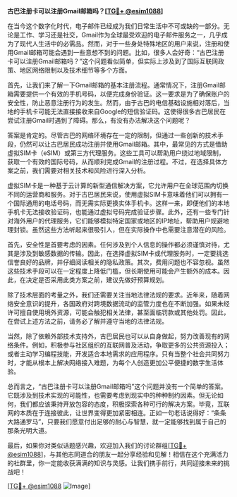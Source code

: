 **古巴注册卡可以注册Gmail邮箱吗？[[TG💪+ @esim1088](https://t.me/s/esim1088)]**

在当今这个数字化时代，电子邮件已经成为我们日常生活中不可或缺的一部分。无论是工作、学习还是社交，Gmail作为全球最受欢迎的电子邮件服务之一，几乎成为了现代人生活中的必需品。然而，对于一些身处特殊地区的用户来说，注册和使用Gmail邮箱可能会遇到一些意想不到的问题。比如，很多人会好奇：“古巴注册卡可以注册Gmail邮箱吗？”这个问题看似简单，但实际上涉及到了国际互联网政策、地区网络限制以及技术细节等多个方面。

首先，让我们来了解一下Gmail邮箱的基本注册流程。通常情况下，注册Gmail邮箱需要提供一个有效的手机号码，以便完成身份验证。这一要求是为了确保账户的安全性，防止恶意注册行为的发生。然而，由于古巴的电信基础设施相对落后，当地的手机卡可能无法直接接收来自Google的短信验证码。这使得很多古巴居民在尝试注册Gmail时遇到了障碍。那么，有没有办法解决这个问题呢？

答案是肯定的。尽管古巴的网络环境存在一定的限制，但通过一些创新的技术手段，仍然可以让古巴居民成功注册并使用Gmail邮箱。其中，最常见的方式是借助虚拟SIM卡（eSIM）或第三方代理服务。这些工具可以帮助用户绕过地域限制，获取一个有效的国际号码，从而顺利完成Gmail的注册过程。不过，在选择具体方案之前，我们需要对相关技术和风险进行深入分析。

虚拟SIM卡是一种基于云计算的新型通信解决方案，它允许用户在全球范围内切换不同的运营商和服务。对于古巴居民来说，使用虚拟SIM卡意味着他们可以拥有一个国际通用的电话号码，而无需实际更换实体手机卡。这样一来，即便他们的本地手机卡无法接收验证码，也能通过虚拟号码完成验证步骤。此外，还有一些专门针对海外用户的代理服务，它们能够模拟特定国家或地区的IP地址，帮助用户规避地理封锁。虽然这些方法听起来很吸引人，但在实际操作中也需要注意潜在的风险。

首先，安全性是首要考虑的因素。任何涉及到个人信息的操作都必须谨慎对待，尤其是涉及到敏感数据的传输。因此，在选择虚拟SIM卡或代理服务时，一定要挑选信誉良好的品牌，并仔细阅读相关的隐私政策。其次，费用问题也不容忽视。虽然这些技术手段可以在一定程度上降低门槛，但长期使用可能会产生额外的成本。因此，在决定是否采用此类方案之前，建议先做好预算规划。

除了技术层面的考量之外，我们还需要关注当地法律法规的要求。近年来，随着网络安全意识的提升，各国政府对跨境数据流动的监管力度也在不断加强。如果未经许可擅自使用境外资源，可能会触犯相关法律，甚至面临罚款或其他处罚。因此，在尝试上述方法之前，请务必了解并遵守当地的法律法规。

当然，除了依赖外部技术支持外，古巴居民也可以从自身做起，努力改善现有的网络条件。例如，积极参与社区组织的互联网普及活动，争取更多的公共资源投入；或者主动学习编程技能，开发适合本地需求的应用程序。只有当整个社会共同努力时，才能从根本上解决网络接入难题，为每个人创造更加公平便捷的数字生活体验。

总而言之，“古巴注册卡可以注册Gmail邮箱吗”这个问题并没有一个简单的答案。它既涉及到技术实现的可能性，也需要考虑到现实中的种种制约因素。但无论如何，我们都应该秉持开放包容的态度，积极探索各种可行的解决方案。毕竟，互联网的本质在于连接彼此，让世界变得更加紧密相连。正如一句老话说得好：“条条大路通罗马”，只要我们愿意付出足够的耐心与智慧，就一定能够找到属于自己的那条光明大道。

最后，如果你对类似话题感兴趣，欢迎加入我们的讨论群组[[TG💪+ @esim1088](https://t.me/s/esim1088)]，与其他志同道合的朋友一起分享经验和见解！相信在这个充满活力的社群里，你一定能收获满满的知识与灵感。让我们携手前行，共同迎接未来的挑战吧！

[[TG💪+ @esim1088](https://t.me/s/esim1088) ![Image](https://i.postimg.cc/4NQfJmqS/Snipaste-2025-05-13-00-14-12.png)]